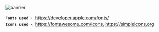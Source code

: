 ![banner](https://files.catbox.moe/7xggzr.png)

**`Fonts used`** ・ https://developer.apple.com/fonts/  
**`Icons used`** ・ https://fontawesome.com/icons, https://simpleicons.org
